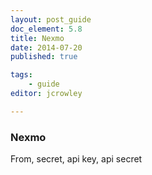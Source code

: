 ```yaml
---
layout: post_guide
doc_element: 5.8
title: Nexmo
date: 2014-07-20
published: true

tags:
	- guide
editor: jcrowley

---
```


### Nexmo
From, secret, api key, api secret



